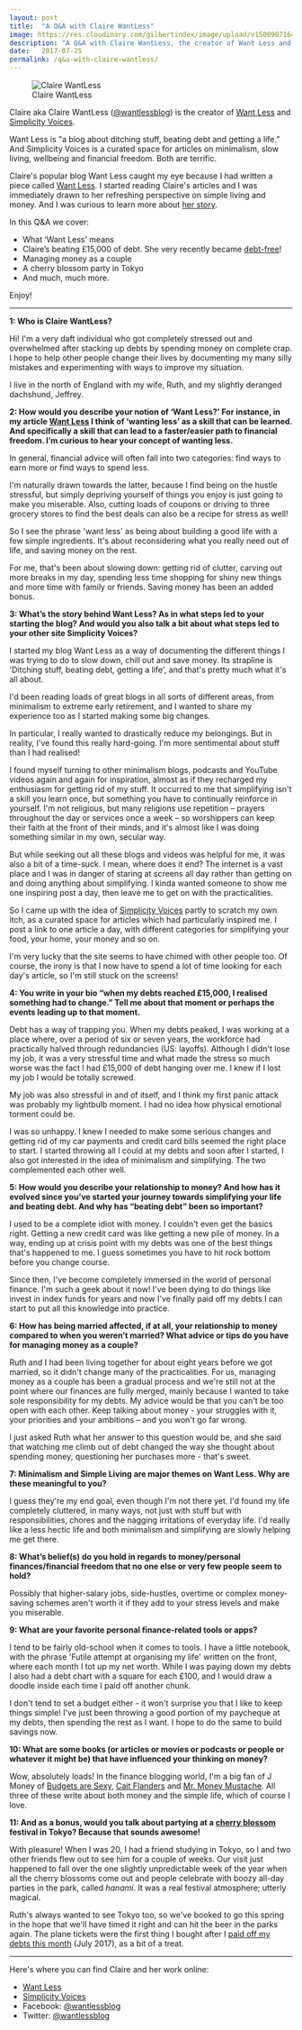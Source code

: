 ```yaml
---
layout: post
title:  "A Q&A with Claire WantLess"
image: https://res.cloudinary.com/gilbertindex/image/upload/v1500907164/claire_wantless.jpg
description: "A Q&A with Claire WantLess, the creator of Want Less and Simplicity Voices"
date:   2017-07-25
permalink: /q&a-with-claire-wantless/
---
```

<figure>
  <img src="{{ page.image }}" alt="Claire WantLess"> 
  <figcaption>Claire WantLess</figcaption>
</figure>

Claire aka Claire WantLess ([@wantlessblog](https://twitter.com/@wantlessblog)) is the creator of [Want Less](http://www.wantless.co.uk/) and [Simplicity Voices](http://simplicityvoices.com/).

Want Less is "a blog about ditching stuff, beating debt and getting a life.” And Simplicity Voices is a curated space for articles on minimalism, slow living, wellbeing and financial freedom. Both are terrific. 

Claire's popular blog Want Less caught my eye because I had written a piece called [Want Less](https://www.gilbertindex.com/want-less/). I started reading Claire's articles and I was immediately drawn to her refreshing perspective on simple living and money. And I was curious to learn more about [her story](http://www.wantless.co.uk/index.php/about-claire/). 

In this Q&A we cover:

* What ‘Want Less’ means 
* Claire’s beating £15,000 of debt. She very recently became [debt-free](http://www.wantless.co.uk/index.php/2017/07/01/goodbye-debt-memorable/)! 
* Managing money as a couple
* A cherry blossom party in Tokyo 
* And much, much more.

Enjoy!

---

**1: Who is Claire WantLess?**

Hi! I'm a very daft individual who got completely stressed out and overwhelmed after stacking up debts by spending money on complete crap. I hope to help other people change their lives by documenting my many silly mistakes and experimenting with ways to improve my situation.

I live in the north of England with my wife, Ruth, and my slightly deranged dachshund, Jeffrey.

**2: How would you describe your notion of ‘Want Less?’ For instance, in my article [Want Less](https://www.gilbertindex.com/want-less/) I think of ‘wanting less’ as a skill that can be learned. And specifically a skill that can lead to a faster/easier path to financial freedom. I’m curious to hear your concept of wanting less.**

In general, financial advice will often fall into two categories: find ways to earn more or find ways to spend less.

I'm naturally drawn towards the latter, because I find being on the hustle stressful, but simply depriving yourself of things you enjoy is just going to make you miserable. Also, cutting loads of coupons or driving to three grocery stores to find the best deals can also be a recipe for stress as well!

So I see the phrase 'want less' as being about building a good life with a few simple ingredients. It's about reconsidering what you really need out of life, and saving money on the rest.

For me, that's been about slowing down: getting rid of clutter, carving out more breaks in my day, spending less time shopping for shiny new things and more time with family or friends. Saving money has been an added bonus.


**3: What’s the story behind Want Less? As in what steps led to your starting the blog? And would you also talk a bit about what steps led to your other site Simplicity Voices?**

I started my blog Want Less as a way of documenting the different things I was trying to do to slow down, chill out and save money. Its strapline is 'Ditching stuff, beating debt, getting a life', and that's pretty much what it's all about.

I'd been reading loads of great blogs in all sorts of different areas, from minimalism to extreme early retirement, and I wanted to share my experience too as I started making some big changes.

In particular, I really wanted to drastically reduce my belongings. But in reality, I've found this really hard-going. I'm more sentimental about stuff than I had realised!

I found myself turning to other minimalism blogs, podcasts and YouTube videos again and again for inspiration, almost as if they recharged my enthusiasm for getting rid of my stuff. It occurred to me that simplifying isn't a skill you learn once, but something you have to continually reinforce in yourself. I'm not religious, but many religions use repetition – prayers throughout the day or services once a week – so worshippers can keep their faith at the front of their minds, and it's almost like I was doing something similar in my own, secular way.

But while seeking out all these blogs and videos was helpful for me, it was also a bit of a time-suck. I mean, where does it end? The internet is a vast place and I was in danger of staring at screens all day rather than getting on and doing anything about simplifying. I kinda wanted someone to show me one inspiring post a day, then leave me to get on with the practicalities.

So I came up with the idea of [Simplicity Voices](http://simplicityvoices.com/) partly to scratch my own itch, as a curated space for articles which had particularly inspired me. I post a link to one article a day, with different categories for simplifying your food, your home, your money and so on.

I'm very lucky that the site seems to have chimed with other people too. Of course, the irony is that I now have to spend a lot of time looking for each day's article, so I'm still stuck on the screens!

**4: You write in your bio “when my debts reached £15,000, I realised something had to change.” Tell me about that moment or perhaps the events leading up to that moment.**

Debt has a way of trapping you. When my debts peaked, I was working at a place where, over a period of six or seven years, the workforce had practically halved through redundancies (US: layoffs). Although I didn't lose my job, it was a very stressful time and what made the stress so much worse was the fact I had £15,000 of debt hanging over me. I knew if I lost my job I would be totally screwed.

My job was also stressful in and of itself, and I think my first panic attack was probably my lightbulb moment. I had no idea how physical emotional torment could be.

I was so unhappy. I knew I needed to make some serious changes and getting rid of my car payments and credit card bills seemed the right place to start. I started throwing all I could at my debts and soon after I started, I also got interested in the idea of minimalism and simplifying. The two complemented each other well.

**5: How would you describe your relationship to money? And how has it evolved since you’ve started your journey towards simplifying your life and beating debt. And why has “beating debt” been so important?**


I used to be a complete idiot with money. I couldn't even get the basics right. Getting a new credit card was like getting a new pile of money. In a way, ending up at crisis point with my debts was one of the best things that's happened to me. I guess sometimes you have to hit rock bottom before you change course.

Since then, I've become completely immersed in the world of personal finance. I'm such a geek about it now! I've been dying to do things like invest in index funds for years and now I've finally paid off my debts I can start to put all this knowledge into practice.

**6:  How has being married affected, if at all, your relationship to money compared to when you weren’t married? What advice or tips do you have for managing money as a couple?**

Ruth and I had been living together for about eight years before we got married, so it didn't change many of the practicalities. For us, managing money as a couple has been a gradual process and we're still not at the point where our finances are fully merged, mainly because I wanted to take sole responsibility for my debts. My advice would be that you can't be too open with each other. Keep talking about money - your struggles with it, your priorities and your ambitions – and you won't go far wrong.

I just asked Ruth what her answer to this question would be, and she said that watching me climb out of debt changed the way she thought about spending money, questioning her purchases more - that's sweet. 

**7:  Minimalism and Simple Living are major themes on Want Less. Why are these meaningful to you?**

I guess they're my end goal, even though I'm not there yet. I'd found my life completely cluttered, in many ways, not just with stuff but with responsibilities, chores and the nagging irritations of everyday life. I'd really like a less hectic life and both minimalism and simplifying are slowly helping me get there.

**8: What’s belief(s) do you hold in regards to money/personal finances/financial freedom that no one else or very few people seem to hold?**

Possibly that higher-salary jobs, side-hustles, overtime or complex money-saving schemes aren't worth it if they add to your stress levels and make you miserable.  

**9: What are your favorite personal finance-related tools or apps?**

I tend to be fairly old-school when it comes to tools. I have a little notebook, with the phrase 'Futile attempt at organising my life' written on the front, where each month I tot up my net worth. While I was paying down my debts I also had a debt chart with a square for each £100, and I would draw a doodle inside each time I paid off another chunk.

I don't tend to set a budget either - it won't surprise you that I like to keep things simple! I've just been throwing a good portion of my paycheque at my debts, then spending the rest as I want. I hope to do the same to build savings now.

**10: What are some books (or articles or movies or podcasts or people or whatever it might be) that have influenced your thinking on money?**

Wow, absolutely loads! In the finance blogging world, I'm a big fan of J Money of [Budgets are Sexy](http://www.budgetsaresexy.com/), [Cait Flanders](https://caitflanders.com/) and [Mr. Money Mustache](http://www.mrmoneymustache.com/). All three of these write about both money and the simple life, which of course I love.

**11: And as a bonus, would you talk about partying at a [cherry blossom](http://www.wantless.co.uk/index.php/2016/05/08/downside/) festival in Tokyo? Because that sounds awesome!**

With pleasure! When I was 20, I had a friend studying in Tokyo, so I and two other friends flew out to see him for a couple of weeks. Our visit just happened to fall over the one slightly unpredictable week of the year when all the cherry blossoms come out and people celebrate with boozy all-day parties in the park, called *hanami*. It was a real festival atmosphere; utterly magical.

Ruth's always wanted to see Tokyo too, so we've booked to go this spring in the hope that we'll have timed it right and can hit the beer in the parks again. The plane tickets were the first thing I bought after I [paid off my debts this month](http://www.wantless.co.uk/index.php/2017/07/01/goodbye-debt-memorable/) (July 2017), as a bit of a treat.

---

Here's where you can find Claire and her work online:

* [Want Less](http://www.wantless.co.uk/)
* [Simplicity Voices](http://simplicityvoices.com/)
* Facebook: [@wantlessblog](https://www.facebook.com/wantlessblog)
* Twitter: [@wantlessblog](https://twitter.com/@wantlessblog)
